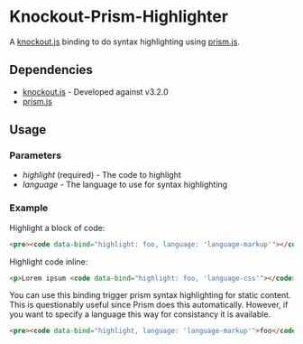 Knockout-Prism-Highlighter
==========================

A [knockout.js](http://knockoutjs.com/) binding to do syntax highlighting using [prism.js](http://prismjs.com/).

Dependencies
------------

* [knockout.js](http://knockoutjs.com/) - Developed against v3.2.0
* [prism.js](http://prismjs.com/)

Usage
-----

### Parameters

* *highlight* (required) - The code to highlight
* *language* - The language to use for syntax highlighting

### Example

Highlight a block of code:
```html
<pre><code data-bind="highlight: foo, language: 'language-markup'"></code></pre>
```

Highlight code inline:
```html
<p>Lorem ipsum <code data-bind="highlight: foo, 'language-css'"></code>dolor sit</p>
```

You can use this binding trigger prism syntax highlighting for static content. This is questionably useful since Prism does this automatically. However, if you want to specify a language this way for consistancy it is available.

```html
<pre><code data-bind="highlight, language: 'language-markup'">foo</code></pre>
```

